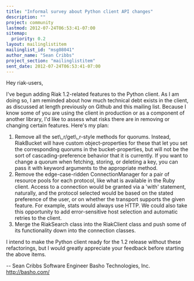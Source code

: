```yaml
---
title: "Informal survey about Python client API changes"
description: ""
project: community
lastmod: 2012-07-24T06:53:41-07:00
sitemap:
  priority: 0.2
layout: mailinglistitem
mailinglist_id: "msg08041"
author_name: "Sean Cribbs"
project_section: "mailinglistitem"
sent_date: 2012-07-24T06:53:41-07:00
---
```



Hey riak-users,

I've begun adding Riak 1.2-related features to the Python client. As I am
doing so, I am reminded about how much technical debt exists in the client,
as discussed at length previously on Github and this mailing list. Because
I know some of you are using the client in production or as a component of
another library, I'd like to assess what risks there are in removing or
changing certain features. Here's my plan:

 1. Remove all the set\\_r/get\\_r-style methods for quorums. Instead,
 RiakBucket will have custom object-properties for these that let you set
 the corresponding quorums in the bucket-properties, but will not be the
 sort of cascading-preference behavior that it is currently. If you want to
 change a quorum when fetching, storing, or deleting a key, you can pass it
 with keyword arguments to the appropriate method.
 2. Remove the edge-case-ridden ConnectionManager for a pair of resource
 pools for each protocol, like what is available in the Ruby client. Access
 to a connection would be granted via a 'with' statement, naturally, and the
 protocol selected would be based on the stated preference of the user, or
 on whether the transport supports the given feature. For example, stats
 would always use HTTP. We could also take this opportunity to add
 error-sensitive host selection and automatic retries to the client.
 3. Merge the RiakSearch class into the RiakClient class and push some of
 its functionality down into the connection classes.

I intend to make the Python client ready for the 1.2 release without these
refactorings, but I would greatly appreciate your feedback before starting
the above items.

-- 
Sean Cribbs 
Software Engineer
Basho Technologies, Inc.
http://basho.com/
